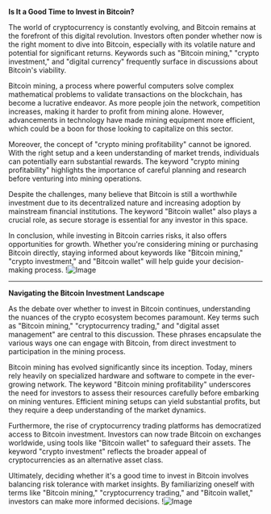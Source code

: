 **Is It a Good Time to Invest in Bitcoin?**

The world of cryptocurrency is constantly evolving, and Bitcoin remains at the forefront of this digital revolution. Investors often ponder whether now is the right moment to dive into Bitcoin, especially with its volatile nature and potential for significant returns. Keywords such as "Bitcoin mining," "crypto investment," and "digital currency" frequently surface in discussions about Bitcoin's viability.

Bitcoin mining, a process where powerful computers solve complex mathematical problems to validate transactions on the blockchain, has become a lucrative endeavor. As more people join the network, competition increases, making it harder to profit from mining alone. However, advancements in technology have made mining equipment more efficient, which could be a boon for those looking to capitalize on this sector.

Moreover, the concept of "crypto mining profitability" cannot be ignored. With the right setup and a keen understanding of market trends, individuals can potentially earn substantial rewards. The keyword "crypto mining profitability" highlights the importance of careful planning and research before venturing into mining operations.

Despite the challenges, many believe that Bitcoin is still a worthwhile investment due to its decentralized nature and increasing adoption by mainstream financial institutions. The keyword "Bitcoin wallet" also plays a crucial role, as secure storage is essential for any investor in this space.

In conclusion, while investing in Bitcoin carries risks, it also offers opportunities for growth. Whether you're considering mining or purchasing Bitcoin directly, staying informed about keywords like "Bitcoin mining," "crypto investment," and "Bitcoin wallet" will help guide your decision-making process. !![Image](https://github.com/user-attachments/assets/590b50a7-4459-4e76-8a31-559aed223621)

---

**Navigating the Bitcoin Investment Landscape**

As the debate over whether to invest in Bitcoin continues, understanding the nuances of the crypto ecosystem becomes paramount. Key terms such as "Bitcoin mining," "cryptocurrency trading," and "digital asset management" are central to this discussion. These phrases encapsulate the various ways one can engage with Bitcoin, from direct investment to participation in the mining process.

Bitcoin mining has evolved significantly since its inception. Today, miners rely heavily on specialized hardware and software to compete in the ever-growing network. The keyword "Bitcoin mining profitability" underscores the need for investors to assess their resources carefully before embarking on mining ventures. Efficient mining setups can yield substantial profits, but they require a deep understanding of the market dynamics.

Furthermore, the rise of cryptocurrency trading platforms has democratized access to Bitcoin investment. Investors can now trade Bitcoin on exchanges worldwide, using tools like "Bitcoin wallet" to safeguard their assets. The keyword "crypto investment" reflects the broader appeal of cryptocurrencies as an alternative asset class.

Ultimately, deciding whether it's a good time to invest in Bitcoin involves balancing risk tolerance with market insights. By familiarizing oneself with terms like "Bitcoin mining," "cryptocurrency trading," and "Bitcoin wallet," investors can make more informed decisions. !![Image](https://github.com/user-attachments/assets/590b50a7-4459-4e76-8a31-559aed223621)